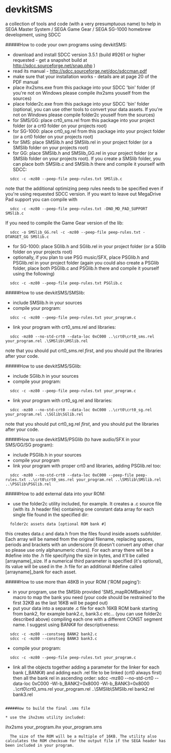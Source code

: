 devkitSMS
=========

a collection of tools and code (with a very presumptuous name) to help in SEGA Master System / SEGA Game Gear / SEGA SG-1000 homebrew development, using SDCC

#####How to code your own programs using devkitSMS:

* download and install SDCC version 3.5.1 (build #9261 or higher requested - get a snapshot build at http://sdcc.sourceforge.net/snap.php )
* read its manual - http://sdcc.sourceforge.net/doc/sdccman.pdf
* make sure that your installation works - details are at page 20 of the PDF manual
* place ihx2sms.exe from this package into your SDCC 'bin' folder
  (if you're not on Windows please compile ihx2sms youself from the sources)
* place folder2c.exe from this package into your SDCC 'bin' folder
  (optional, you can use other tools to convert your data assets. If you're not on Windows please compile folder2c youself from the sources)
* for SMS/GG:  place crt0_sms.rel from this package into your project folder (or a crt0 folder on your projects root)
* for SG-1000: place crt0_sg.rel from this package into your project folder (or a crt0 folder on your projects root)
* for SMS: place SMSlib.h and SMSlib.rel in your project folder (or a SMSlib folder on your projects root)
* for GG:  place SMSlib.h and SMSlib_GG.rel in your project folder (or a SMSlib folder on your projects root). If you create a SMSlib folder, you can place both SMSlib.c and SMSlib.h there and compile it yourself with SDCC:
```
  sdcc -c -mz80 --peep-file peep-rules.txt SMSlib.c
```
  note that the additional optimizing peep rules needs to be specified even if you're using requested SDCC version.
  If you want to leave out MegaDrive Pad support you can compile with
```
  sdcc -c -mz80 --peep-file peep-rules.txt -DNO_MD_PAD_SUPPORT SMSlib.c
``` 
  If you need to compile the Game Gear version of the lib:
```  
  sdcc -o SMSlib_GG.rel -c -mz80 --peep-file peep-rules.txt -DTARGET_GG SMSlib.c
```
* for SG-1000: place SGlib.h and SGlib.rel in your project folder (or a SGlib folder on your projects root)
* optionally, if you plan to use PSG music/SFX, place PSGlib.h and PSGlib.rel in your project folder
  (again you could also create a PSGlib folder, place both PSGlib.c and PSGlib.h there and compile it yourself using the following)
```
  sdcc -c -mz80 --peep-file peep-rules.txt PSGlib.c
```

#####How to use devkitSMS/SMSlib:

* include SMSlib.h in your sources
* compile your program:
```
  sdcc -c -mz80 --peep-file peep-rules.txt your_program.c
```
* link your program with crt0_sms.rel and libraries:
```
  sdcc -mz80 --no-std-crt0 --data-loc 0xC000 ..\crt0\crt0_sms.rel your_program.rel .\SMSlib\SMSlib.rel
```
  note that you should put crt0_sms.rel *first*, and you should put the libraries after your code.
  
#####How to use devkitSMS/SGlib:

* include SGlib.h in your sources
* compile your program:
```
  sdcc -c -mz80 --peep-file peep-rules.txt your_program.c
```
* link your program with crt0_sg.rel and libraries:
```
  sdcc -mz80 --no-std-crt0 --data-loc 0xC000 ..\crt0\crt0_sg.rel your_program.rel .\SGlib\SGlib.rel
```
  note that you should put crt0_sg.rel *first*, and you should put the libraries after your code.
  
#####How to use devkitSMS/PSGlib (to have audio/SFX in your SMS/GG/SG program):

* include PSGlib.h in your sources
* compile your program
* link your program with proper crt0 and libraries, adding PSGlib.rel too:
```
  sdcc -mz80 --no-std-crt0 --data-loc 0xC000 --peep-file peep-rules.txt ..\crt0\crt0_sms.rel your_program.rel ..\SMSlib\SMSlib.rel ..\PSGlib\PSGlib.rel
```

#####How to add external data into your ROM:

* use the folder2c utility included, for example.
  It creates a .c source file (with its .h header file) containing one constant data array for each single file found in the specified dir:
```
  folder2c assets data [optional ROM bank #]
```
  this creates data.c and data.h from the files found inside assets subfolder.
Each array will be named from the original filename, replacing spaces, periods and brackets with an underscore (it doesn't convert any other char so please use only alphanumeric chars). For each array there will be a #define into the .h file specifying the size in bytes, and it'll be called [arrayname]_size.
If a numerical third parameter is specified (it's optional), its value will be used in the .h file for an additional #define called [arrayname]_bank for each asset.

#####How to use more than 48KB in your ROM ('ROM paging'):

* in your program, use the SMSlib provided 'SMS_mapROMBank(n)' macro to map the bank you need (your code should be restrained to the first 32KB as the last 16KB will be paged out)
* put your data into a separate .c file for each 16KB ROM bank starting from bank2, for example bank2.c, bank3.c etc... (you can use folder2c described above) compiling each one with a different CONST segment name.
  I suggest using BANK# for descriptiveness:
```
  sdcc -c -mz80 --constseg BANK2 bank2.c
  sdcc -c -mz80 --constseg BANK3 bank3.c
```
* compile your program:
```
  sdcc -c -mz80 --peep-file peep-rules.txt your_program.c
```
* link all the objects together adding a parameter for the linker for each bank (_BANK#) and adding each .rel file to be linked (crt0 always first) then all the bank rel in ascending order:
  sdcc -mz80 --no-std-crt0 --data-loc 0xC000 -Wl-b_BANK2=0x8000 -Wl-b_BANK3=0x8000 ..\crt0\crt0_sms.rel your_program.rel ..\SMSlib\SMSlib.rel bank2.rel bank3.rel
```

#####How to build the final .sms file

* use the ihx2sms utility included:
```
  ihx2sms your_program.ihx your_program.sms
```
  The size of the ROM will be a multiple of 16KB. The utility also calculates the ROM checksum for the output file if the SEGA header has been included in your program.
